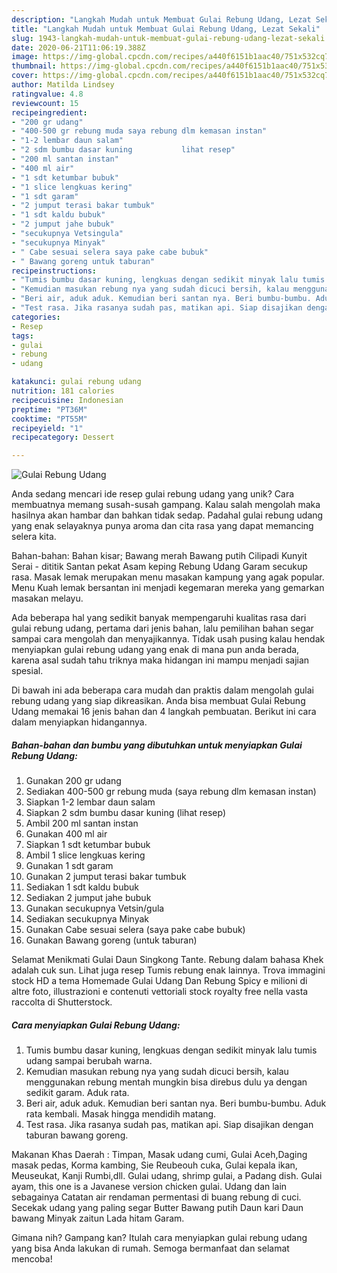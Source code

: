 ```yaml
---
description: "Langkah Mudah untuk Membuat Gulai Rebung Udang, Lezat Sekali"
title: "Langkah Mudah untuk Membuat Gulai Rebung Udang, Lezat Sekali"
slug: 1943-langkah-mudah-untuk-membuat-gulai-rebung-udang-lezat-sekali
date: 2020-06-21T11:06:19.388Z
image: https://img-global.cpcdn.com/recipes/a440f6151b1aac40/751x532cq70/gulai-rebung-udang-foto-resep-utama.jpg
thumbnail: https://img-global.cpcdn.com/recipes/a440f6151b1aac40/751x532cq70/gulai-rebung-udang-foto-resep-utama.jpg
cover: https://img-global.cpcdn.com/recipes/a440f6151b1aac40/751x532cq70/gulai-rebung-udang-foto-resep-utama.jpg
author: Matilda Lindsey
ratingvalue: 4.8
reviewcount: 15
recipeingredient:
- "200 gr udang"
- "400-500 gr rebung muda saya rebung dlm kemasan instan"
- "1-2 lembar daun salam"
- "2 sdm bumbu dasar kuning           lihat resep"
- "200 ml santan instan"
- "400 ml air"
- "1 sdt ketumbar bubuk"
- "1 slice lengkuas kering"
- "1 sdt garam"
- "2 jumput terasi bakar tumbuk"
- "1 sdt kaldu bubuk"
- "2 jumput jahe bubuk"
- "secukupnya Vetsingula"
- "secukupnya Minyak"
- " Cabe sesuai selera saya pake cabe bubuk"
- " Bawang goreng untuk taburan"
recipeinstructions:
- "Tumis bumbu dasar kuning, lengkuas dengan sedikit minyak lalu tumis udang sampai berubah warna."
- "Kemudian masukan rebung nya yang sudah dicuci bersih, kalau menggunakan rebung mentah mungkin bisa direbus dulu ya dengan sedikit garam. Aduk rata."
- "Beri air, aduk aduk. Kemudian beri santan nya. Beri bumbu-bumbu. Aduk rata kembali. Masak hingga mendidih matang."
- "Test rasa. Jika rasanya sudah pas, matikan api. Siap disajikan dengan taburan bawang goreng."
categories:
- Resep
tags:
- gulai
- rebung
- udang

katakunci: gulai rebung udang 
nutrition: 181 calories
recipecuisine: Indonesian
preptime: "PT36M"
cooktime: "PT55M"
recipeyield: "1"
recipecategory: Dessert

---
```



![Gulai Rebung Udang](https://img-global.cpcdn.com/recipes/a440f6151b1aac40/751x532cq70/gulai-rebung-udang-foto-resep-utama.jpg)

Anda sedang mencari ide resep gulai rebung udang yang unik? Cara membuatnya memang susah-susah gampang. Kalau salah mengolah maka hasilnya akan hambar dan bahkan tidak sedap. Padahal gulai rebung udang yang enak selayaknya punya aroma dan cita rasa yang dapat memancing selera kita.

Bahan-bahan: Bahan kisar; Bawang merah Bawang putih Cilipadi Kunyit Serai - dititik Santan pekat Asam keping Rebung Udang Garam secukup rasa. Masak lemak merupakan menu masakan kampung yang agak popular. Menu Kuah lemak bersantan ini menjadi kegemaran mereka yang gemarkan masakan melayu.

Ada beberapa hal yang sedikit banyak mempengaruhi kualitas rasa dari gulai rebung udang, pertama dari jenis bahan, lalu pemilihan bahan segar sampai cara mengolah dan menyajikannya. Tidak usah pusing kalau hendak menyiapkan gulai rebung udang yang enak di mana pun anda berada, karena asal sudah tahu triknya maka hidangan ini mampu menjadi sajian spesial.


Di bawah ini ada beberapa cara mudah dan praktis dalam mengolah gulai rebung udang yang siap dikreasikan. Anda bisa membuat Gulai Rebung Udang memakai 16 jenis bahan dan 4 langkah pembuatan. Berikut ini cara dalam menyiapkan hidangannya.

<!--inarticleads1-->

##### Bahan-bahan dan bumbu yang dibutuhkan untuk menyiapkan Gulai Rebung Udang:

1. Gunakan 200 gr udang
1. Sediakan 400-500 gr rebung muda (saya rebung dlm kemasan instan)
1. Siapkan 1-2 lembar daun salam
1. Siapkan 2 sdm bumbu dasar kuning           (lihat resep)
1. Ambil 200 ml santan instan
1. Gunakan 400 ml air
1. Siapkan 1 sdt ketumbar bubuk
1. Ambil 1 slice lengkuas kering
1. Gunakan 1 sdt garam
1. Gunakan 2 jumput terasi bakar tumbuk
1. Sediakan 1 sdt kaldu bubuk
1. Sediakan 2 jumput jahe bubuk
1. Gunakan secukupnya Vetsin/gula
1. Sediakan secukupnya Minyak
1. Gunakan  Cabe sesuai selera (saya pake cabe bubuk)
1. Gunakan  Bawang goreng (untuk taburan)


Selamat Menikmati Gulai Daun Singkong Tante. Rebung dalam bahasa Khek adalah cuk sun. Lihat juga resep Tumis rebung enak lainnya. Trova immagini stock HD a tema Homemade Gulai Udang Dan Rebung Spicy e milioni di altre foto, illustrazioni e contenuti vettoriali stock royalty free nella vasta raccolta di Shutterstock. 

<!--inarticleads2-->

##### Cara menyiapkan Gulai Rebung Udang:

1. Tumis bumbu dasar kuning, lengkuas dengan sedikit minyak lalu tumis udang sampai berubah warna.
1. Kemudian masukan rebung nya yang sudah dicuci bersih, kalau menggunakan rebung mentah mungkin bisa direbus dulu ya dengan sedikit garam. Aduk rata.
1. Beri air, aduk aduk. Kemudian beri santan nya. Beri bumbu-bumbu. Aduk rata kembali. Masak hingga mendidih matang.
1. Test rasa. Jika rasanya sudah pas, matikan api. Siap disajikan dengan taburan bawang goreng.


Makanan Khas Daerah : Timpan, Masak udang cumi, Gulai Aceh,Daging masak pedas, Korma kambing, Sie Reubeouh cuka, Gulai kepala ikan, Meuseukat, Kanji Rumbi,dll. Gulai udang, shrimp gulai, a Padang dish. Gulai ayam, this one is a Javanese version chicken gulai. Udang dan lain sebagainya Catatan air rendaman permentasi di buang rebung di cuci. Secekak udang yang paling segar Butter Bawang putih Daun kari Daun bawang Minyak zaitun Lada hitam Garam. 

Gimana nih? Gampang kan? Itulah cara menyiapkan gulai rebung udang yang bisa Anda lakukan di rumah. Semoga bermanfaat dan selamat mencoba!

